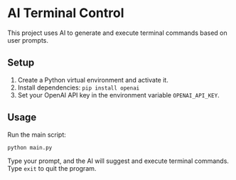 # AI Terminal Control

This project uses AI to generate and execute terminal commands based on user prompts.

## Setup

1. Create a Python virtual environment and activate it.
2. Install dependencies: `pip install openai`
3. Set your OpenAI API key in the environment variable `OPENAI_API_KEY`.

## Usage

Run the main script:

```bash
python main.py
```

Type your prompt, and the AI will suggest and execute terminal commands.
Type `exit` to quit the program.